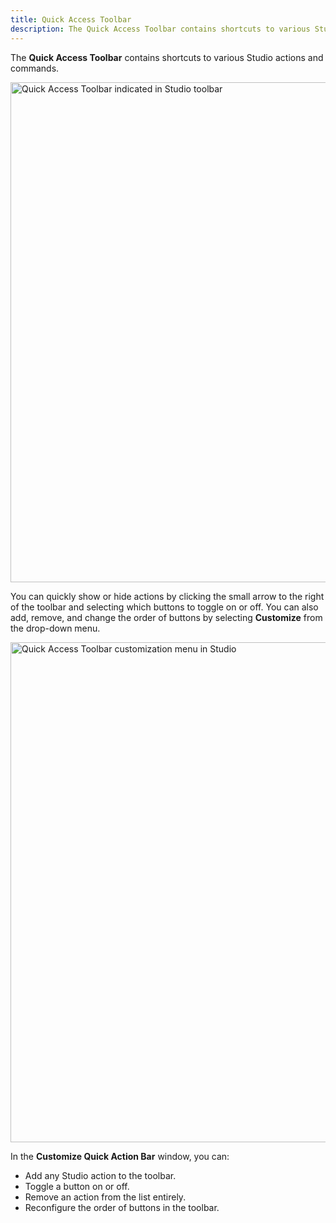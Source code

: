 ```yaml
---
title: Quick Access Toolbar
description: The Quick Access Toolbar contains shortcuts to various Studio actions and commands.
---
```


The **Quick Access Toolbar** contains shortcuts to various Studio actions and commands.

<img src="../assets/studio/general/Quick-Access-Toolbar.png" width="800" alt="Quick Access Toolbar indicated in Studio toolbar" />

You can quickly show or hide actions by clicking the small arrow to the right of the toolbar and selecting which buttons to toggle on or off. You can also add, remove, and change the order of buttons by selecting **Customize** from the drop-down menu.

<img src="../assets/studio/general/Quick-Access-Toolbar-Menu.png" width="800" alt="Quick Access Toolbar customization menu in Studio" />

In the **Customize Quick Action Bar** window, you can:

- Add any Studio action to the toolbar.
- Toggle a button on or off.
- Remove an action from the list entirely.
- Reconfigure the order of buttons in the toolbar.
